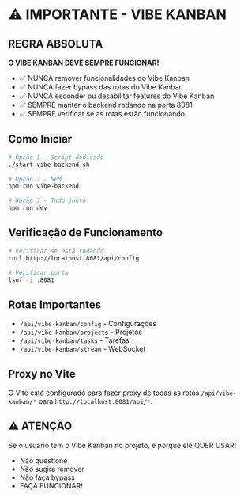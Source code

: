 # ⚠️ IMPORTANTE - VIBE KANBAN

## REGRA ABSOLUTA

**O VIBE KANBAN DEVE SEMPRE FUNCIONAR!**

- ✅ NUNCA remover funcionalidades do Vibe Kanban
- ✅ NUNCA fazer bypass das rotas do Vibe Kanban
- ✅ NUNCA esconder ou desabilitar features do Vibe Kanban
- ✅ SEMPRE manter o backend rodando na porta 8081
- ✅ SEMPRE verificar se as rotas estão funcionando

## Como Iniciar

```bash
# Opção 1 - Script dedicado
./start-vibe-backend.sh

# Opção 2 - NPM
npm run vibe-backend

# Opção 3 - Tudo junto
npm run dev
```

## Verificação de Funcionamento

```bash
# Verificar se está rodando
curl http://localhost:8081/api/config

# Verificar porta
lsof -i :8081
```

## Rotas Importantes

- `/api/vibe-kanban/config` - Configurações
- `/api/vibe-kanban/projects` - Projetos
- `/api/vibe-kanban/tasks` - Tarefas
- `/api/vibe-kanban/stream` - WebSocket

## Proxy no Vite

O Vite está configurado para fazer proxy de todas as rotas `/api/vibe-kanban/*` para `http://localhost:8081/api/*`.

## ⚠️ ATENÇÃO

Se o usuário tem o Vibe Kanban no projeto, é porque ele QUER USAR!
- Não questione
- Não sugira remover
- Não faça bypass
- FAÇA FUNCIONAR!